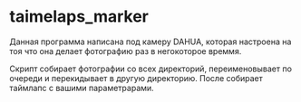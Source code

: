 # taimelaps_marker
Данная программа написана под камеру DAHUA, которая настроена на тоя что она делает фотографию раз в негокоторое времмя.

Скрипт собирает фотографии со всех директорий, переименовывает по очереди и перекидывает в другую директорию. После собирает таймлапс с вашими параметрарами.
